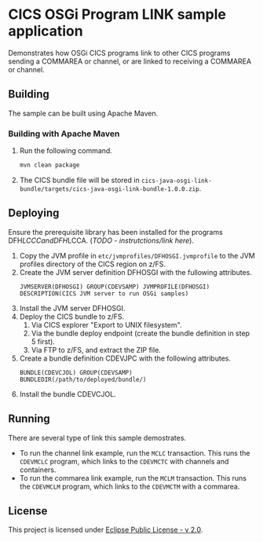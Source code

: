 # CICS OSGi Program LINK sample application
Demonstrates how OSGi CICS programs link to other CICS programs sending a COMMAREA or channel, or are linked to receiving a COMMAREA or channel.

## Building
The sample can be built using Apache Maven.

### Building with Apache Maven
1. Run the following command.
   ```sh
   mvn clean package
   ```
2. The CICS bundle file will be stored in `cics-java-osgi-link-bundle/targets/cics-java-osgi-link-bundle-1.0.0.zip`.

## Deploying
Ensure the prerequisite library has been installed for the programs DFH$LCCC and DFH$LCCA. (*TODO - instrutctions/link here*).

1. Copy the JVM profile in `etc/jvmprofiles/DFHOSGI.jvmprofile` to the JVM profiles directory of the CICS region on z/FS.
2. Create the JVM server definition DFHOSGI with the fullowing attributes.
   ```
   JVMSERVER(DFHOSGI) GROUP(CDEVSAMP) JVMPROFILE(DFHOSGI) DESCRIPTION(CICS JVM server to run OSGi samples)
   ```
3. Install the JVM server DFHOSGI.
4. Deploy the CICS bundle to z/FS.
   1. Via CICS explorer "Export to UNIX filesystem".
   2. Via the bundle deploy endpoint (create the bundle definition in step 5 first).
   3. Via FTP to z/FS, and extract the ZIP file.
5. Create a bundle definition CDEVJPC with the following attributes.
   ```
   BUNDLE(CDEVCJOL) GROUP(CDEVSAMP) BUNDLEDIR(/path/to/deployed/bundle/)
   ```
6. Install the bundle CDEVCJOL.


## Running
There are several type of link this sample demostrates.
* To run the channel link example, run the `MCLC` transaction. This runs the `CDEVMCLC` program, which links to the `CDEVMCTC` with channels and containers.
* To run the commarea link example, run the `MCLM` transaction. This runs the `CDEVMCLM` program, which links to the `CDEVMCTM` with a commarea.

## License
This project is licensed under [Eclipse Public License - v 2.0](LICENSE).
